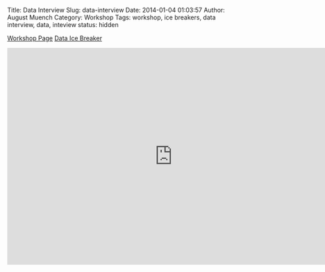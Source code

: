 Title: Data Interview 
Slug: data-interview
Date: 2014-01-04 01:03:57
Author: August Muench
Category: Workshop
Tags: workshop, ice breakers, data interview, data, inteview
status: hidden

[Workshop Page]({filename}../workshop.md)
[Data Ice Breaker]({filename}./data_ice_breaker.md)

<iframe src="https://docs.google.com/forms/d/1G-NKR-v24pb9lhE8UAiKv3rnGnun2vRF-u3mZnixkqA/viewform?embedded=true" width="760" height="500" frameborder="0" marginheight="0" marginwidth="0">Loading...</iframe>